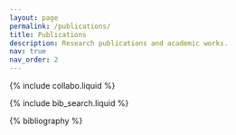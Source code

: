 ```yaml
---
layout: page
permalink: /publications/
title: Publications
description: Research publications and academic works.
nav: true
nav_order: 2
---
```


<!-- _pages/publications.md -->

<!-- Bibsearch Feature -->

{% include collabo.liquid %}

{% include bib_search.liquid %}

<div class="publications">

{% bibliography %}

</div>
